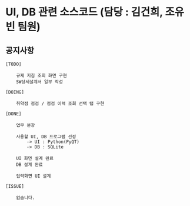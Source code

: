 # UI, DB 관련 소스코드 (담당 : 김건희, 조유빈 팀원)

## 공지사항

```
[TODO]

    규제 지침 조회 화면 구현
    SW상세설계서 일부 작성

[DOING]

    취약점 점검 / 점검 이력 조회 선택 탭 구현

[DONE]

    업무 분장

    사용할 UI, DB 프로그램 선정
        -> UI : Python(PyQT)
        -> DB : SQLite

    UI 화면 설계 완료
    DB 설계 완료

    입력화면 UI 설계

[ISSUE]

    없습니다.
```
